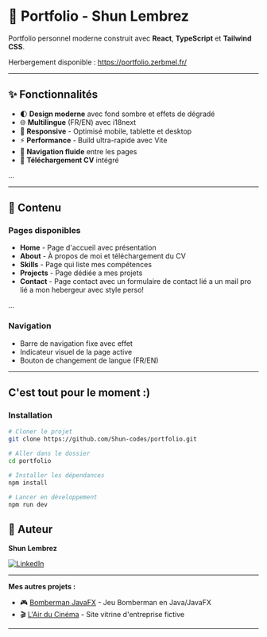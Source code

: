 # 🎨 Portfolio - Shun Lembrez

Portfolio personnel moderne construit avec **React**, **TypeScript** et **Tailwind CSS**.

Herbergement disponible : https://portfolio.zerbmel.fr/


---

## ✨ Fonctionnalités

- 🌓 **Design moderne** avec fond sombre et effets de dégradé
- 🌐 **Multilingue** (FR/EN) avec i18next
- 📱 **Responsive** - Optimisé mobile, tablette et desktop
- ⚡ **Performance** - Build ultra-rapide avec Vite
- 🎯 **Navigation fluide** entre les pages
- 💼 **Téléchargement CV** intégré

...


---

## 📄 Contenu

### Pages disponibles

- **Home** - Page d'accueil avec présentation
- **About** - À propos de moi et téléchargement du CV
- **Skills** - Page qui liste mes compétences
- **Projects** - Page dédiée a mes projets
- **Contact** - Page contact avec un formulaire de contact lié a un mail pro lié a mon hebergeur avec style perso!

...

### Navigation

- Barre de navigation fixe avec effet
- Indicateur visuel de la page active
- Bouton de changement de langue (FR/EN)

---

C'est tout pour le moment :) 
---

### Installation
```bash
# Cloner le projet
git clone https://github.com/Shun-codes/portfolio.git

# Aller dans le dossier
cd portfolio

# Installer les dépendances
npm install

# Lancer en développement
npm run dev
```

## 👤 Auteur

**Shun Lembrez**

[![LinkedIn](https://img.shields.io/badge/LinkedIn-0077B5?style=for-the-badge&logo=linkedin&logoColor=white)](https://www.linkedin.com/in/shun-lembrez)


---

**Mes autres projets :**

- 🎮 [Bomberman JavaFX](https://github.com/Shun-codes/BombermanJavaFX) - Jeu Bomberman en Java/JavaFX
- 🎬 [L'Air du Cinéma](https://github.com/Shun-codes/L-Air-du-Cinema) - Site vitrine d'entreprise fictive

---